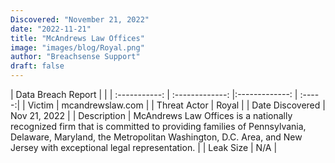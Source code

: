 ```yaml
---
Discovered: "November 21, 2022"
date: "2022-11-21"
title: "McAndrews Law Offices"
image: "images/blog/Royal.png"
author: "Breachsense Support"
draft: false
---
```


| Data Breach Report           |              | 
| :-----------: | :-------------:     |:-------------:    | :-----:|
| Victim      | mcandrewslaw.com      | 
| Threat Actor      | Royal      | 
| Date Discovered      | Nov 21, 2022      | 
| Description      | McAndrews Law Offices is a nationally recognized firm that is committed to providing families of Pennsylvania, Delaware, Maryland, the Metropolitan Washington, D.C. Area, and New Jersey with exceptional legal representation.      | 
| Leak Size      | N/A      | 

